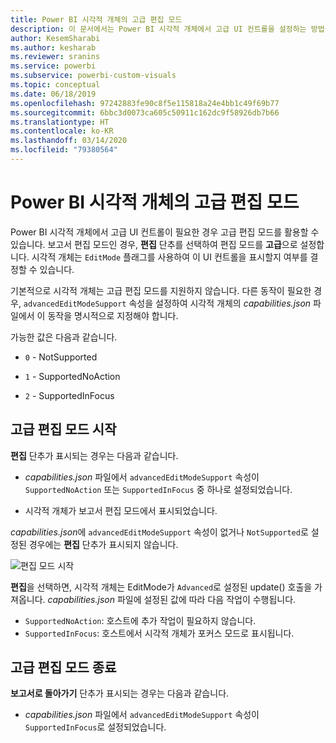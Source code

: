 ```yaml
---
title: Power BI 시각적 개체의 고급 편집 모드
description: 이 문서에서는 Power BI 시각적 개체에서 고급 UI 컨트롤을 설정하는 방법을 설명합니다.
author: KesemSharabi
ms.author: kesharab
ms.reviewer: sranins
ms.service: powerbi
ms.subservice: powerbi-custom-visuals
ms.topic: conceptual
ms.date: 06/18/2019
ms.openlocfilehash: 97242883fe90c8f5e115818a24e4bb1c49f69b77
ms.sourcegitcommit: 6bbc3d0073ca605c50911c162dc9f58926db7b66
ms.translationtype: HT
ms.contentlocale: ko-KR
ms.lasthandoff: 03/14/2020
ms.locfileid: "79380564"
---
```

# <a name="advanced-edit-mode-in-power-bi-visuals"></a>Power BI 시각적 개체의 고급 편집 모드

Power BI 시각적 개체에서 고급 UI 컨트롤이 필요한 경우 고급 편집 모드를 활용할 수 있습니다. 보고서 편집 모드인 경우, **편집** 단추를 선택하여 편집 모드를 **고급**으로 설정합니다. 시각적 개체는 `EditMode` 플래그를 사용하여 이 UI 컨트롤을 표시할지 여부를 결정할 수 있습니다.

기본적으로 시각적 개체는 고급 편집 모드를 지원하지 않습니다. 다른 동작이 필요한 경우, `advancedEditModeSupport` 속성을 설정하여 시각적 개체의 *capabilities.json* 파일에서 이 동작을 명시적으로 지정해야 합니다.

가능한 값은 다음과 같습니다.

- `0` - NotSupported

- `1` - SupportedNoAction

- `2` - SupportedInFocus

## <a name="enter-advanced-edit-mode"></a>고급 편집 모드 시작

**편집** 단추가 표시되는 경우는 다음과 같습니다.

* *capabilities.json* 파일에서 `advancedEditModeSupport` 속성이 `SupportedNoAction` 또는 `SupportedInFocus` 중 하나로 설정되었습니다.

* 시각적 개체가 보고서 편집 모드에서 표시되었습니다.

*capabilities.json*에 `advancedEditModeSupport` 속성이 없거나 `NotSupported`로 설정된 경우에는 **편집** 단추가 표시되지 않습니다.

![편집 모드 시작](media/advanced-edit-mode/edit-mode.png)

**편집**을 선택하면, 시각적 개체는 EditMode가 `Advanced`로 설정된 update() 호출을 가져옵니다. *capabilities.json* 파일에 설정된 값에 따라 다음 작업이 수행됩니다.

* `SupportedNoAction`: 호스트에 추가 작업이 필요하지 않습니다.
* `SupportedInFocus`: 호스트에서 시각적 개체가 포커스 모드로 표시됩니다.

## <a name="exit-advanced-edit-mode"></a>고급 편집 모드 종료

**보고서로 돌아가기** 단추가 표시되는 경우는 다음과 같습니다.

* *capabilities.json* 파일에서 `advancedEditModeSupport` 속성이 `SupportedInFocus`로 설정되었습니다.
